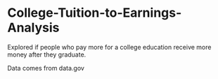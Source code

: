 # College-Tuition-to-Earnings-Analysis

Explored if people who pay more for a college education receive more money after they graduate.

Data comes from data.gov
